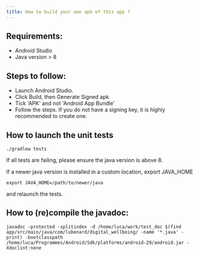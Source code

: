 ```yaml
---
title: How to build your own apk of this app ?
---
```


## Requirements: 
 - Android Studio
 - Java version > 8

## Steps to follow:
 - Launch Android Studio.
 - Click Build, then Generate Signed apk
 - Tick 'APK' and not 'Android App Bundle'
 - Follow the steps. If you do not have a signing key, it is highly recommended to create one.

## How to launch the unit tests

```
./gradlew tests
```

If all tests are failing, please ensure the java version is above 8.

If a newer java version is installed in a custom location, export JAVA_HOME

```
export JAVA_HOME=/path/to/newer/java
```

and relaunch the tests.

## How to (re)compile the javadoc:

```
javadoc -protected -splitindex -d /home/luca/work/test_doc $(find app/src/main/java/com/lubenard/digital_wellbeing/ -name '*.java' -print) -bootclasspath /home/luca/Programmes/Android/Sdk/platforms/android-29/android.jar -Xdoclint:none
```


